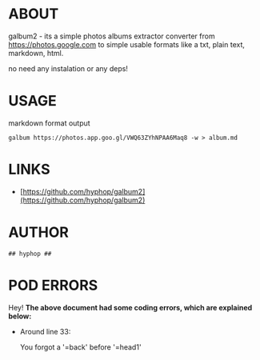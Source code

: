 # ABOUT

galbum2 - its a simple photos albums extractor converter from https://photos.google.com
to simple usable formats like a txt, plain text, markdown, html.

no need any instalation or any deps!

# USAGE

markdown format output

    galbum https://photos.app.goo.gl/VWQ63ZYhNPAA6Maq8 -w > album.md

# LINKS

- [https://github.com/hyphop/galbum2](https://github.com/hyphop/galbum2)

# AUTHOR

    ## hyphop ##

# POD ERRORS

Hey! **The above document had some coding errors, which are explained below:**

- Around line 33:

    You forgot a '=back' before '=head1'
